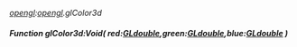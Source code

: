 _[opengl](../../modules/opengl/opengl-module.md):[opengl](../../modules/opengl/opengl-module.md).glColor3d_
##### Function glColor3d:Void( red:[GLdouble](../../modules/opengl/opengl-gldouble.md),green:[GLdouble](../../modules/opengl/opengl-gldouble.md),blue:[GLdouble](../../modules/opengl/opengl-gldouble.md) )
